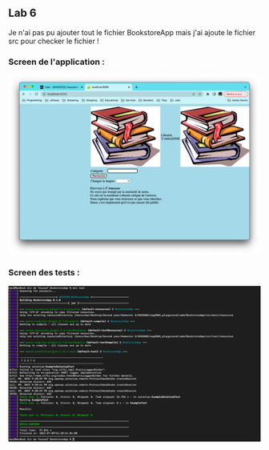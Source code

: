 ## Lab 6

Je n'ai pas pu ajouter tout le fichier BookstoreApp mais j'ai ajoute le fichier src pour checker le fichier !

### Screen de l'application :

![alt text](https://github.com/Youssef2430/seg3503_playground/blob/main/Lab6/screen/application.png?raw=true)


### Screen des tests :

![alt text](https://github.com/Youssef2430/seg3503_playground/blob/main/Lab6/screen/test.png?raw=true)
